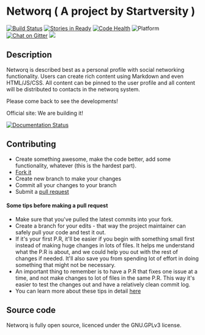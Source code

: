 # Networq ( A project by Startversity )

[![Build Status](https://travis-ci.org/Startversity/networq.svg?branch=master)](https://travis-ci.org/Startversity/networq)
[![Stories in Ready](https://badge.waffle.io/Startversity/networq.png?label=ready&title=Ready)](http://waffle.io/Startversity/networq)
[![Code Health](https://landscape.io/github/Startversity/networq/master/landscape.svg?style=flat)](https://landscape.io/github/Startversity/networq/master)
![Platform](https://img.shields.io/badge/platform-web%20%7C%20mobile%20%7C%20desktop-blue.svg)
[![Chat on Gitter](https://badges.gitter.im/startversity/Lobby.svg)](https://gitter.im/startversity/Lobby)
[![](https://img.shields.io/badge/license-GNU_GPLv3-green.svg)](https://www.tldrlegal.com/l/gpl-3.0)

Description
-----------

Networq is described best as a personal profile with social networking functionality. Users can create rich content using Markdown and even HTML/JS/CSS. All content can be pinned to the user profile and all content will be distributed to contacts in the networq system. 

Please come back to see the developments!

Official site: We are building it!

[![Documentation Status](https://readthedocs.org/projects/networq/badge/?version=latest)](http://networq.readthedocs.io/en/latest/?badge=latest)


## Contributing

* Create something awesome, make the code better, add some functionality,
  whatever (this is the hardest part).
* [Fork it](http://help.github.com/forking/)
* Create new branch to make your changes
* Commit all your changes to your branch
* Submit a [pull request](http://help.github.com/pull-requests/)

#### Some tips before making a pull request
- Make sure that you've pulled the latest commits into your fork.
- Create a branch for your edits - that way the project maintainer can safely pull your code and test it out.
- If it's your first P.R, it'll be easier if you begin with something small first instead of making huge changes in lots of files. It helps me understand what the P.R is about, and we could help you out with the rest of changes if needed. It'll also save you from spending lot of effort in doing something that might not be necessary.
- An important thing to remember is to have a P.R that fixes one issue at a time, and not make changes to lot of files in the same P.R. This way it's easier to test the changes out and have a relatively clean commit log.
- You can learn more about these tips in detail [here](https://guides.github.com/activities/contributing-to-open-source/#contributing)

Source code
-----------

Networq is fully open source, licenced under the GNU.GPLv3 license.
